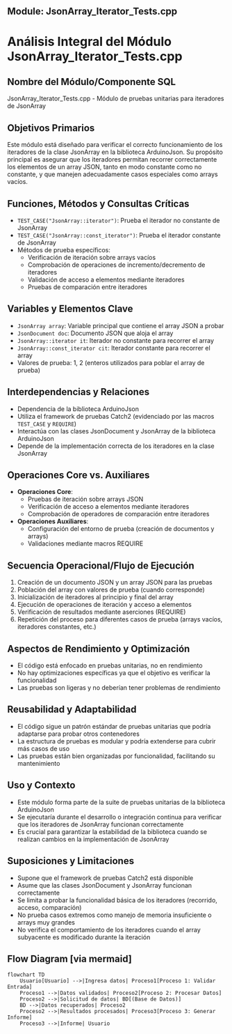 ## Module: JsonArray_Iterator_Tests.cpp
# Análisis Integral del Módulo JsonArray_Iterator_Tests.cpp

## Nombre del Módulo/Componente SQL
JsonArray_Iterator_Tests.cpp - Módulo de pruebas unitarias para iteradores de JsonArray

## Objetivos Primarios
Este módulo está diseñado para verificar el correcto funcionamiento de los iteradores de la clase JsonArray en la biblioteca ArduinoJson. Su propósito principal es asegurar que los iteradores permitan recorrer correctamente los elementos de un array JSON, tanto en modo constante como no constante, y que manejen adecuadamente casos especiales como arrays vacíos.

## Funciones, Métodos y Consultas Críticas
- `TEST_CASE("JsonArray::iterator")`: Prueba el iterador no constante de JsonArray
- `TEST_CASE("JsonArray::const_iterator")`: Prueba el iterador constante de JsonArray
- Métodos de prueba específicos:
  - Verificación de iteración sobre arrays vacíos
  - Comprobación de operaciones de incremento/decremento de iteradores
  - Validación de acceso a elementos mediante iteradores
  - Pruebas de comparación entre iteradores

## Variables y Elementos Clave
- `JsonArray array`: Variable principal que contiene el array JSON a probar
- `JsonDocument doc`: Documento JSON que aloja el array
- `JsonArray::iterator it`: Iterador no constante para recorrer el array
- `JsonArray::const_iterator cit`: Iterador constante para recorrer el array
- Valores de prueba: 1, 2 (enteros utilizados para poblar el array de prueba)

## Interdependencias y Relaciones
- Dependencia de la biblioteca ArduinoJson
- Utiliza el framework de pruebas Catch2 (evidenciado por las macros `TEST_CASE` y `REQUIRE`)
- Interactúa con las clases JsonDocument y JsonArray de la biblioteca ArduinoJson
- Depende de la implementación correcta de los iteradores en la clase JsonArray

## Operaciones Core vs. Auxiliares
- **Operaciones Core**:
  - Pruebas de iteración sobre arrays JSON
  - Verificación de acceso a elementos mediante iteradores
  - Comprobación de operadores de comparación entre iteradores
- **Operaciones Auxiliares**:
  - Configuración del entorno de prueba (creación de documentos y arrays)
  - Validaciones mediante macros REQUIRE

## Secuencia Operacional/Flujo de Ejecución
1. Creación de un documento JSON y un array JSON para las pruebas
2. Población del array con valores de prueba (cuando corresponde)
3. Inicialización de iteradores al principio y final del array
4. Ejecución de operaciones de iteración y acceso a elementos
5. Verificación de resultados mediante aserciones (REQUIRE)
6. Repetición del proceso para diferentes casos de prueba (arrays vacíos, iteradores constantes, etc.)

## Aspectos de Rendimiento y Optimización
- El código está enfocado en pruebas unitarias, no en rendimiento
- No hay optimizaciones específicas ya que el objetivo es verificar la funcionalidad
- Las pruebas son ligeras y no deberían tener problemas de rendimiento

## Reusabilidad y Adaptabilidad
- El código sigue un patrón estándar de pruebas unitarias que podría adaptarse para probar otros contenedores
- La estructura de pruebas es modular y podría extenderse para cubrir más casos de uso
- Las pruebas están bien organizadas por funcionalidad, facilitando su mantenimiento

## Uso y Contexto
- Este módulo forma parte de la suite de pruebas unitarias de la biblioteca ArduinoJson
- Se ejecutaría durante el desarrollo o integración continua para verificar que los iteradores de JsonArray funcionan correctamente
- Es crucial para garantizar la estabilidad de la biblioteca cuando se realizan cambios en la implementación de JsonArray

## Suposiciones y Limitaciones
- Supone que el framework de pruebas Catch2 está disponible
- Asume que las clases JsonDocument y JsonArray funcionan correctamente
- Se limita a probar la funcionalidad básica de los iteradores (recorrido, acceso, comparación)
- No prueba casos extremos como manejo de memoria insuficiente o arrays muy grandes
- No verifica el comportamiento de los iteradores cuando el array subyacente es modificado durante la iteración
## Flow Diagram [via mermaid]
```mermaid
flowchart TD
    Usuario[Usuario] -->|Ingresa datos| Proceso1[Proceso 1: Validar Entrada]
    Proceso1 -->|Datos validados| Proceso2[Proceso 2: Procesar Datos]
    Proceso2 -->|Solicitud de datos| BD[(Base de Datos)]
    BD -->|Datos recuperados| Proceso2
    Proceso2 -->|Resultados procesados| Proceso3[Proceso 3: Generar Informe]
    Proceso3 -->|Informe| Usuario
```
